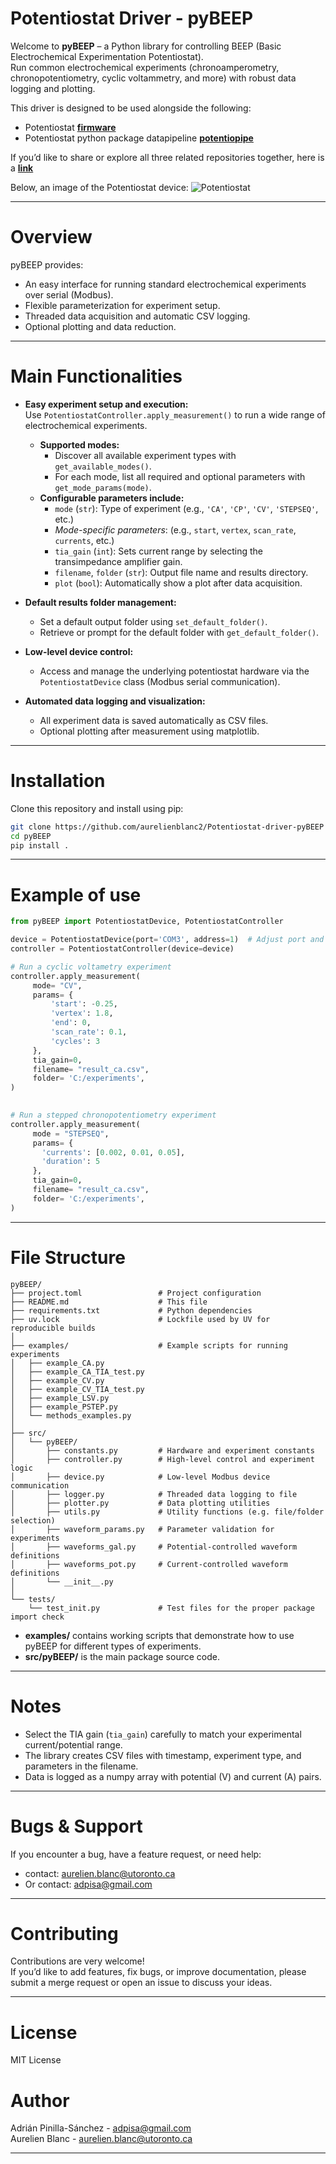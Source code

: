 # Potentiostat Driver - pyBEEP

Welcome to **pyBEEP** – a Python library for controlling BEEP (Basic Electrochemical Experimentation Potentiostat).  
Run common electrochemical experiments (chronoamperometry, chronopotentiometry, cyclic voltammetry, and more) with 
robust data logging and plotting.

This driver is designed to be used alongside the following:
- Potentiostat [**firmware**](https://github.com/aurelienblanc2/Potentiostat-firmware)
- Potentiostat python package datapipeline [**potentiopipe**](https://github.com/aurelienblanc2/Potentiostat-datapipeline)

If you’d like to share or explore all three related repositories together, here is a [**link**](https://github.com/stars/aurelienblanc2/lists/potentiostat)

Below, an image of the Potentiostat device:
![Potentiostat](docs/Potentiostat.png)

---

# Overview

pyBEEP provides:
- An easy interface for running standard electrochemical experiments over serial (Modbus).
- Flexible parameterization for experiment setup.
- Threaded data acquisition and automatic CSV logging.
- Optional plotting and data reduction.

---

# Main Functionalities

- **Easy experiment setup and execution:**  
  Use `PotentiostatController.apply_measurement()` to run a wide range of electrochemical experiments.
  - **Supported modes:**  
    - Discover all available experiment types with `get_available_modes()`.
    - For each mode, list all required and optional parameters with `get_mode_params(mode)`.
  - **Configurable parameters include:**  
    - `mode` (`str`): Type of experiment (e.g., `'CA'`, `'CP'`, `'CV'`, `'STEPSEQ'`, etc.)
    - *Mode-specific parameters*: (e.g., `start`, `vertex`, `scan_rate`, `currents`, etc.)
    - `tia_gain` (`int`): Sets current range by selecting the transimpedance amplifier gain.
    - `filename`, `folder` (`str`): Output file name and results directory.
    - `plot` (`bool`): Automatically show a plot after data acquisition.
- **Default results folder management:**  
  - Set a default output folder using `set_default_folder()`.
  - Retrieve or prompt for the default folder with `get_default_folder()`.

- **Low-level device control:**  
  - Access and manage the underlying potentiostat hardware via the `PotentiostatDevice` class (Modbus serial communication).

- **Automated data logging and visualization:**  
  - All experiment data is saved automatically as CSV files.
  - Optional plotting after measurement using matplotlib.

---

# Installation

Clone this repository and install using pip:

```bash
git clone https://github.com/aurelienblanc2/Potentiostat-driver-pyBEEP
cd pyBEEP
pip install .
```

---

# Example of use

```python
from pyBEEP import PotentiostatDevice, PotentiostatController

device = PotentiostatDevice(port='COM3', address=1)  # Adjust port and address as needed
controller = PotentiostatController(device=device)

# Run a cyclic voltametry experiment
controller.apply_measurement(
     mode= "CV",
     params= {
         'start': -0.25,
         'vertex': 1.8,
         'end': 0,
         'scan_rate': 0.1,
         'cycles': 3
     },
     tia_gain=0,
     filename= "result_ca.csv",
     folder= 'C:/experiments',
)
        

# Run a stepped chronopotentiometry experiment
controller.apply_measurement(
     mode = "STEPSEQ",
     params= {
       'currents': [0.002, 0.01, 0.05],
       'duration': 5
     },
     tia_gain=0,
     filename= "result_ca.csv",
     folder= 'C:/experiments',
)
```

---

# File Structure

```
pyBEEP/
├── project.toml                 # Project configuration
├── README.md                    # This file
├── requirements.txt             # Python dependencies
├── uv.lock                      # Lockfile used by UV for reproducible builds
│
├── examples/                    # Example scripts for running experiments
│   ├── example_CA.py
│   ├── example_CA_TIA_test.py
│   ├── example_CV.py
│   ├── example_CV_TIA_test.py
│   ├── example_LSV.py
│   ├── example_PSTEP.py
│   └── methods_examples.py
│
├── src/
│   └── pyBEEP/
│       ├── constants.py         # Hardware and experiment constants
│       ├── controller.py        # High-level control and experiment logic
│       ├── device.py            # Low-level Modbus device communication
│       ├── logger.py            # Threaded data logging to file
│       ├── plotter.py           # Data plotting utilities
│       ├── utils.py             # Utility functions (e.g. file/folder selection)
│       ├── waveform_params.py   # Parameter validation for experiments
│       ├── waveforms_gal.py     # Potential-controlled waveform definitions
│       ├── waveforms_pot.py     # Current-controlled waveform definitions
│       └── __init__.py
│
└── tests/
    └── test_init.py             # Test files for the proper package import check

```

- **examples/** contains working scripts that demonstrate how to use pyBEEP for different types of experiments.  
- **src/pyBEEP/** is the main package source code.

---

# Notes

- Select the TIA gain (`tia_gain`) carefully to match your experimental current/potential range.
- The library creates CSV files with timestamp, experiment type, and parameters in the filename.
- Data is logged as a numpy array with potential (V) and current (A) pairs.

---

# Bugs & Support

If you encounter a bug, have a feature request, or need help:
- contact: aurelien.blanc@utoronto.ca
- Or contact: adpisa@gmail.com

---

# Contributing

Contributions are very welcome!  
If you’d like to add features, fix bugs, or improve documentation, please submit a merge request or open an issue to discuss your ideas.

---

# License

MIT License

# Author

Adrián Pinilla-Sánchez - adpisa@gmail.com  
Aurelien Blanc - aurelien.blanc@utoronto.ca

---
